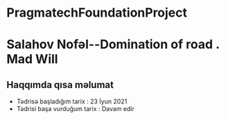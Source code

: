 # PragmatechFoundationProject
<h1><strong>Salahov Nofəl</strong>--Domination of road . Mad Will</h1>

<h2>Haqqımda qısa məlumat</h2>
    <ul>
        <li>
            Tədrisə başladığım tarix : 23 İyun 2021
        </li>
        <li>
            Tədrisi başa vurduğum tarix : Davam edir
        </li>
    </ul>
